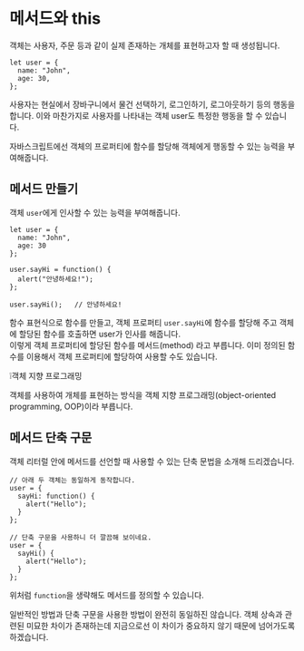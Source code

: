 # 메서드와 this
객체는 사용자, 주문 등과 같이 실제 존재하는 개체를 표현하고자 할 때 생성됩니다.
```
let user = {
  name: "John",
  age: 30,
};
```
사용자는 현실에서 장바구니에서 물건 선택하기, 로그인하기, 로그아웃하기 등의 행동을 합니다. 이와 마찬가지로 사용자를 나타내는 객체 user도 특정한 행동을 할 수 있습니다.   
   
자바스크립트에선 객체의 프로퍼티에 함수를 할당해 객체에게 행동할 수 있는 능력을 부여해줍니다.


## 메서드 만들기
객체 `user`에게 인사할 수 있는 능력을 부여해줍니다.
```
let user = {
  name: "John",
  age: 30
};

user.sayHi = function() {
  alert("안녕하세요!");
};

user.sayHi();   // 안녕하세요!
```
함수 표현식으로 함수를 만들고, 객체 프로퍼티 `user.sayHi`에 함수를 할당해 주고 객체에 할당된 함수를 호출하면 user가 인사를 해줍니다.   
이렇게 객체 프로퍼티에 할당된 함수를 메서드(method) 라고 부릅니다. 이미 정의된 함수를 이용해서 객체 프로퍼티에 할당하여 사용할 수도 있습니다.   
   
❕객체 지향 프로그래밍   
   
객체를 사용하여 개체를 표현하는 방식을 객체 지향 프로그래밍(object-oriented programming, OOP)이라 부릅니다.   


## 메서드 단축 구문
객체 리터럴 안에 메서드를 선언할 때 사용할 수 있는 단축 문법을 소개해 드리겠습니다.
```
// 아래 두 객체는 동일하게 동작합니다.
user = {
  sayHi: function() {
    alert("Hello");
  }
};

// 단축 구문을 사용하니 더 깔끔해 보이네요.
user = {
  sayHi() {
    alert("Hello");
  }
};
```
위처럼 `function`을 생략해도 메서드를 정의할 수 있습니다.   
   
일반적인 방법과 단축 구문을 사용한 방법이 완전히 동일하진 않습니다. 객체 상속과 관련된 미묘한 차이가 존재하는데 지금으로선 이 차이가 중요하지 않기 때문에 넘어가도록 하겠습니다.
